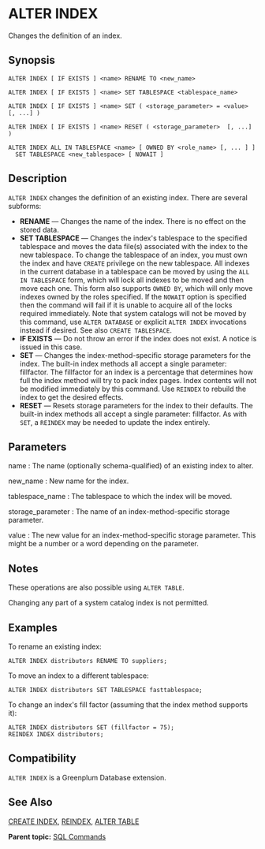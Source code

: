# ALTER INDEX 

Changes the definition of an index.

## <a id="section2"></a>Synopsis 

``` {#sql_command_synopsis}
ALTER INDEX [ IF EXISTS ] <name> RENAME TO <new_name>

ALTER INDEX [ IF EXISTS ] <name> SET TABLESPACE <tablespace_name>

ALTER INDEX [ IF EXISTS ] <name> SET ( <storage_parameter> = <value> [, ...] )

ALTER INDEX [ IF EXISTS ] <name> RESET ( <storage_parameter>  [, ...] )

ALTER INDEX ALL IN TABLESPACE <name> [ OWNED BY <role_name> [, ... ] ]
  SET TABLESPACE <new_tablespace> [ NOWAIT ]

```

## <a id="section3"></a>Description 

`ALTER INDEX` changes the definition of an existing index. There are several subforms:

-   **RENAME** — Changes the name of the index. There is no effect on the stored data.
-   **SET TABLESPACE** — Changes the index's tablespace to the specified tablespace and moves the data file\(s\) associated with the index to the new tablespace. To change the tablespace of an index, you must own the index and have `CREATE` privilege on the new tablespace. All indexes in the current database in a tablespace can be moved by using the `ALL IN TABLESPACE` form, which will lock all indexes to be moved and then move each one. This form also supports `OWNED BY`, which will only move indexes owned by the roles specified. If the `NOWAIT` option is specified then the command will fail if it is unable to acquire all of the locks required immediately. Note that system catalogs will not be moved by this command, use `ALTER DATABASE` or explicit `ALTER INDEX` invocations instead if desired. See also `CREATE TABLESPACE`.
-   **IF EXISTS** — Do not throw an error if the index does not exist. A notice is issued in this case.
-   **SET** — Changes the index-method-specific storage parameters for the index. The built-in index methods all accept a single parameter: fillfactor. The fillfactor for an index is a percentage that determines how full the index method will try to pack index pages. Index contents will not be modified immediately by this command. Use `REINDEX` to rebuild the index to get the desired effects.
-   **RESET** — Resets storage parameters for the index to their defaults. The built-in index methods all accept a single parameter: fillfactor. As with `SET`, a `REINDEX` may be needed to update the index entirely.

## <a id="section4"></a>Parameters 

name
:   The name \(optionally schema-qualified\) of an existing index to alter.

new\_name
:   New name for the index.

tablespace\_name
:   The tablespace to which the index will be moved.

storage\_parameter
:   The name of an index-method-specific storage parameter.

value
:   The new value for an index-method-specific storage parameter. This might be a number or a word depending on the parameter.

## <a id="section5"></a>Notes 

These operations are also possible using `ALTER TABLE`.

Changing any part of a system catalog index is not permitted.

## <a id="section6"></a>Examples 

To rename an existing index:

```
ALTER INDEX distributors RENAME TO suppliers;
```

To move an index to a different tablespace:

```
ALTER INDEX distributors SET TABLESPACE fasttablespace;
```

To change an index's fill factor \(assuming that the index method supports it\):

```
ALTER INDEX distributors SET (fillfactor = 75);
REINDEX INDEX distributors;
```

## <a id="section7"></a>Compatibility 

`ALTER INDEX` is a Greenplum Database extension.

## <a id="section8"></a>See Also 

[CREATE INDEX](CREATE_INDEX.html), [REINDEX](REINDEX.html), [ALTER TABLE](ALTER_TABLE.html)

**Parent topic:** [SQL Commands](../sql_commands/sql_ref.html)

